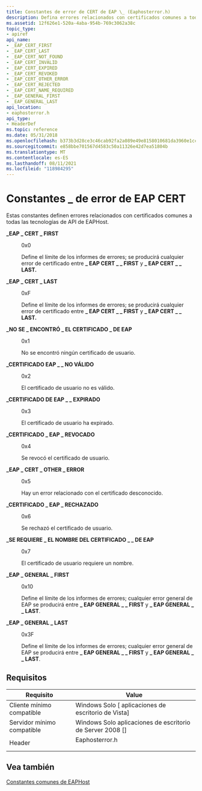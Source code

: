 ```yaml
---
title: Constantes de error de CERT de EAP \_ (Eaphosterror.h)
description: Defina errores relacionados con certificados comunes a todas las tecnologías de API de EAPHost.
ms.assetid: 12f626e1-520a-4aba-954b-769c3062a38c
topic_type:
- apiref
api_name:
- _EAP_CERT_FIRST
- _EAP_CERT_LAST
- _EAP_CERT_NOT_FOUND
- _EAP_CERT_INVALID
- _EAP_CERT_EXPIRED
- _EAP_CERT_REVOKED
- _EAP_CERT_OTHER_ERROR
- _EAP_CERT_REJECTED
- _EAP_CERT_NAME_REQUIRED
- _EAP_GENERAL_FIRST
- _EAP_GENERAL_LAST
api_location:
- eaphosterror.h
api_type:
- HeaderDef
ms.topic: reference
ms.date: 05/31/2018
ms.openlocfilehash: b373b3d28ce3c46cab92fa2a089e49e8158010681da3960e1cc4f0b58c4c2a8e
ms.sourcegitcommit: e858bbe701567d4583c50a11326e42d7ea51804b
ms.translationtype: MT
ms.contentlocale: es-ES
ms.lasthandoff: 08/11/2021
ms.locfileid: "118984295"
---
```

# <a name="eap_cert-error-constants"></a>Constantes \_ de error de EAP CERT

Estas constantes definen errores relacionados con certificados comunes a todas las tecnologías de API de EAPHost.

<dl> <dt>

<span id="_EAP_CERT_FIRST"></span><span id="_eap_cert_first"></span>**\_EAP \_ CERT \_ FIRST**
</dt> <dd> <dl> <dt>

0x0
</dt> <dt>



Define el límite de los informes de errores; se producirá cualquier error de certificado entre **\_ EAP CERT \_ \_ FIRST** y **\_ EAP CERT \_ \_ LAST.**


</dt> </dl> </dd> <dt>

<span id="_EAP_CERT_LAST"></span><span id="_eap_cert_last"></span>**\_EAP \_ CERT \_ LAST**
</dt> <dd> <dl> <dt>

0xF
</dt> <dt>



Define el límite de los informes de errores; se producirá cualquier error de certificado entre **\_ EAP CERT \_ \_ FIRST** y **\_ EAP CERT \_ \_ LAST.**


</dt> </dl> </dd> <dt>

<span id="_EAP_CERT_NOT_FOUND"></span><span id="_eap_cert_not_found"></span>**\_NO SE \_ ENCONTRÓ \_ EL CERTIFICADO \_ DE EAP**
</dt> <dd> <dl> <dt>

0x1
</dt> <dt>



No se encontró ningún certificado de usuario.


</dt> </dl> </dd> <dt>

<span id="_EAP_CERT_INVALID"></span><span id="_eap_cert_invalid"></span>**\_CERTIFICADO EAP \_ \_ NO VÁLIDO**
</dt> <dd> <dl> <dt>

0x2
</dt> <dt>



El certificado de usuario no es válido.


</dt> </dl> </dd> <dt>

<span id="_EAP_CERT_EXPIRED"></span><span id="_eap_cert_expired"></span>**\_CERTIFICADO DE EAP \_ \_ EXPIRADO**
</dt> <dd> <dl> <dt>

0x3
</dt> <dt>



El certificado de usuario ha expirado.


</dt> </dl> </dd> <dt>

<span id="_EAP_CERT_REVOKED"></span><span id="_eap_cert_revoked"></span>**\_CERTIFICADO \_ EAP \_ REVOCADO**
</dt> <dd> <dl> <dt>

0x4
</dt> <dt>



Se revocó el certificado de usuario.


</dt> </dl> </dd> <dt>

<span id="_EAP_CERT_OTHER_ERROR"></span><span id="_eap_cert_other_error"></span>**\_EAP \_ CERT \_ OTHER \_ ERROR**
</dt> <dd> <dl> <dt>

0x5
</dt> <dt>



Hay un error relacionado con el certificado desconocido.


</dt> </dl> </dd> <dt>

<span id="_EAP_CERT_REJECTED"></span><span id="_eap_cert_rejected"></span>**\_CERTIFICADO \_ EAP \_ RECHAZADO**
</dt> <dd> <dl> <dt>

0x6
</dt> <dt>



Se rechazó el certificado de usuario.


</dt> </dl> </dd> <dt>

<span id="_EAP_CERT_NAME_REQUIRED"></span><span id="_eap_cert_name_required"></span>**\_SE REQUIERE \_ EL NOMBRE DEL CERTIFICADO \_ \_ DE EAP**
</dt> <dd> <dl> <dt>

0x7
</dt> <dt>



El certificado de usuario requiere un nombre.


</dt> </dl> </dd> <dt>

<span id="_EAP_GENERAL_FIRST"></span><span id="_eap_general_first"></span>**\_EAP \_ GENERAL \_ FIRST**
</dt> <dd> <dl> <dt>

0x10
</dt> <dt>



Define el límite de los informes de errores; cualquier error general de EAP se producirá entre **\_ EAP GENERAL \_ \_ FIRST** y **\_ EAP GENERAL \_ \_ LAST**.


</dt> </dl> </dd> <dt>

<span id="_EAP_GENERAL_LAST"></span><span id="_eap_general_last"></span>**\_EAP \_ GENERAL \_ LAST**
</dt> <dd> <dl> <dt>

0x3F
</dt> <dt>



Define el límite de los informes de errores; cualquier error general de EAP se producirá entre **\_ EAP GENERAL \_ \_ FIRST** y **\_ EAP GENERAL \_ \_ LAST**.


</dt> </dl> </dd> </dl>

## <a name="requirements"></a>Requisitos



| Requisito | Value |
|-------------------------------------|-------------------------------------------------------------------------------------------|
| Cliente mínimo compatible<br/> | Windows Solo \[ aplicaciones de escritorio de Vista\]<br/>                                            |
| Servidor mínimo compatible<br/> | Windows Solo aplicaciones de escritorio de Server 2008 \[\]<br/>                                      |
| Header<br/>                   | <dl> <dt>Eaphosterror.h</dt> </dl> |



## <a name="see-also"></a>Vea también

<dl> <dt>

[Constantes comunes de EAPHost](common-eap-host-error-constants.md)
</dt> </dl>

 

 





